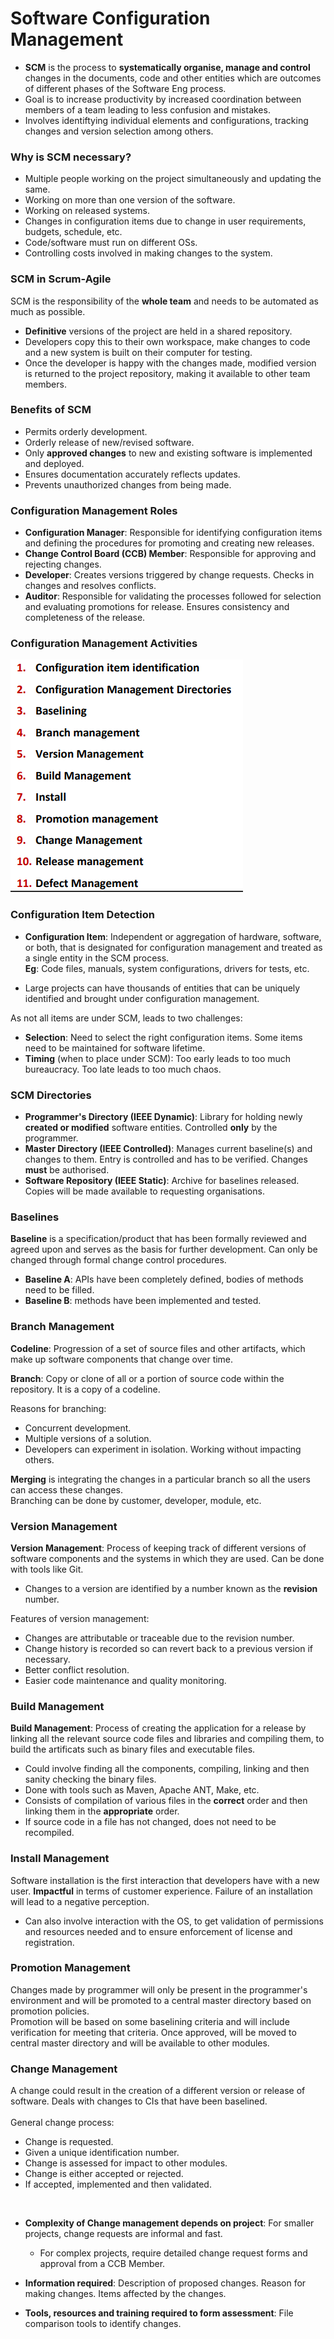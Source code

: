 # Software Configuration Management

- **SCM** is the process to **systematically organise, manage and control** changes in the documents, code and other entities which are outcomes of different phases of the Software Eng process.
- Goal is to increase productivity by increased coordination between members of a team leading to less confusion and mistakes.
- Involves identiftying individual elements and configurations, tracking changes and version selection among others.

### Why is SCM necessary?

- Multiple people working on the project simultaneously and updating the same.
- Working on more than one version of the software.
- Working on released systems.
- Changes in configuration items due to change in user requirements, budgets, schedule, etc.
- Code/software must run on different OSs.
- Controlling costs involved in making changes to the system.

### SCM in Scrum-Agile

SCM is the responsibility of the **whole team** and needs to be automated as much as possible.

- **Definitive** versions of the project are held in a shared repository.   
- Developers copy this to their own workspace, make changes to code and a new system is built on their computer for testing.
- Once the developer is happy with the changes made, modified version is returned to the project repository, making it available to other team members.

### Benefits of SCM

- Permits orderly development.
- Orderly release of new/revised software.
- Only **approved changes** to new and existing software is implemented and deployed.
- Ensures documentation accurately reflects updates.
- Prevents unauthorized changes from being made.

### Configuration Management Roles

- **Configuration Manager**: Responsible for identifying configuration items and defining the procedures for promoting and creating new releases.
- **Change Control Board (CCB) Member**: Responsible for approving and rejecting changes.
- **Developer**: Creates versions triggered by change requests. Checks in changes and resolves conflicts.
- **Auditor**: Responsible for validating the processes followed for selection and evaluating promotions for release. Ensures consistency and completeness of the release.

### Configuration Management Activities

![SCM Activities](./images/scm_activities.png)

### Configuration Item Detection

- **Configuration Item**: Independent or aggregation of hardware, software, or both, that is designated for configuration management and treated as a single entity in the SCM process.<br>
**Eg**: Code files, manuals, system configurations, drivers for tests, etc.

- Large projects can have thousands of entities that can be uniquely identified and brought under configuration management.

As not all items are under SCM, leads to two challenges:

- **Selection**: Need to select the right configuration items. Some items need to be maintained for software lifetime.
- **Timing** (when to place under SCM): Too early leads to too much bureaucracy. Too late leads to too much chaos.

### SCM Directories

- **Programmer's Directory (IEEE Dynamic)**: Library for holding newly **created or modified** software entities. Controlled **only** by the programmer.
- **Master Directory (IEEE Controlled)**: Manages current baseline(s) and changes to them. Entry is controlled and has to be verified. Changes **must** be authorised.
- **Software Repository (IEEE Static)**: Archive for baselines released. Copies will be made available to requesting organisations.


### Baselines

**Baseline** is a specification/product that has been formally reviewed and agreed upon and serves as the basis for further development. Can only be changed through formal change control procedures.

- **Baseline A**: APIs have been completely defined, bodies of methods need to be filled.
- **Baseline B**: methods have been implemented and tested.

### Branch Management

**Codeline**: Progression of a set of source files and other artifacts, which make up software components that change over time.<br>

**Branch**: Copy or clone of all or a portion of source code within the repository. It is a copy of a codeline.

Reasons for branching:
- Concurrent development.
- Multiple versions of a solution.
- Developers can experiment in isolation. Working without impacting others.

**Merging** is integrating the changes in a particular branch so all the users can access these changes.<br>
Branching can be done by customer, developer, module, etc.<br>

### Version Management

**Version Management**: Process of keeping track of different versions of software components and the systems in which they are used. Can be done with tools like Git.

- Changes to a version are identified by a number known as the **revision** number.

Features of version management: 

- Changes are attributable or traceable due to the revision number.
- Change history is recorded so can revert back to a previous version if necessary.
- Better conflict resolution. 
- Easier code maintenance and quality monitoring.

### Build Management

**Build Management**: Process of creating the application for a release by linking all the relevant source code files and libraries and compiling them, to build the artificats such as binary files and executable files.

- Could involve finding all the components, compiling, linking and then sanity checking the binary files.
- Done with tools such as Maven, Apache ANT, Make, etc.
- Consists of compilation of various files in the **correct** order and then linking them in the **appropriate** order.
- If source code in a file has not changed, does not need to be recompiled.

### Install Management

Software installation is the first interaction that developers have with a new user. **Impactful** in terms of customer experience. Failure of an installation will lead to a negative perception.

- Can also involve interaction with the OS, to get validation of permissions and resources needed and to ensure enforcement of license and registration.

### Promotion Management

Changes made by programmer will only be present in the programmer's environment and will be promoted to a central master directory based on promotion policies.
<br> Promotion will be based on some baselining criteria and will include verification for meeting that criteria. Once approved, will be moved to central master directory and will be available to other modules.

### Change Management

A change could result in the creation of a different version or release of software. Deals with changes to CIs that have been baselined.
<br><br>
General change process:

- Change is requested.
- Given a unique identification number.
- Change is assessed for impact to other modules.
- Change is either accepted or rejected.
- If accepted, implemented and then validated.

<br>

- **Complexity of Change management depends on project**: For smaller projects, change requests are informal and fast. 

    - For complex projects, require detailed change request forms and approval from a CCB Member.

- **Information required**: Description of proposed changes. Reason for making changes. Items affected by the changes.
- **Tools, resources and training required to form assessment**: File comparison tools to identify changes. 

